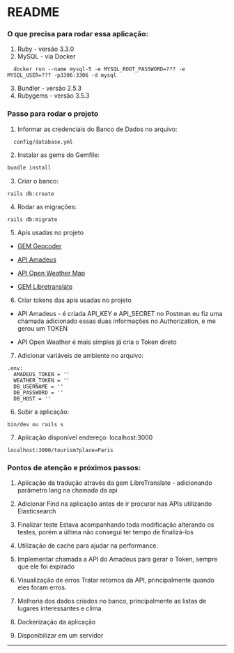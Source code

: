 # README

### O que precisa para rodar essa aplicação:

1. Ruby - versão 3.3.0
2. MySQL - via Docker
```
  docker run --name mysql-5 -e MYSQL_ROOT_PASSWORD=??? -e MYSQL_USER=??? -p3306:3306 -d mysql
```
3. Bundler - versão 2.5.3
4. Rubygems - versão 3.5.3

### Passo para rodar o projeto

1. Informar as credenciais do Banco de Dados no arquivo:
```
  config/database.yml
```

2. Instalar as gems do Gemfile:
```ruby
bundle install
```

3. Criar o banco:
```
rails db:create
```

4. Rodar as migrações:
```
rails db:migrate
```

5. Apis usadas no projeto
  * [GEM Geocoder](https://github.com/alexreisner/geocoder)

  * [API Amadeus](https://developers.amadeus.com/self-service/category/destination-experiences/api-doc/points-of-interest)

  * [API Open Weather Map](https://openweathermap.org/current#builtin)

  * [GEM Libretranslate](https://github.com/noesya/libretranslate)


6. Criar tokens das apis usadas no projeto

  * API Amadeus - é criada API_KEY e API_SECRET
    no Postman eu fiz uma chamada adicionado essas duas informações no Authorization, e me gerou um TOKEN

  * API Open Weather é mais simples já cria o Token direto

7. Adicionar variáveis de ambiente no arquivo:
```
.env:
  AMADEUS_TOKEN = ''
  WEATHER_TOKEN = ''
  DB_USERNAME = ''
  DB_PASSWORD = ''
  DB_HOST = ''
```

6. Subir a aplicação:
```
bin/dev ou rails s
```

7. Aplicação disponível endereço: localhost:3000
```
localhost:3000/tourism?place=Paris
```

### Pontos de atenção e próximos passos:
1. Aplicação da tradução através da gem LibreTranslate - adicionando parâmetro lang na chamada da api

2. Adicionar Find na aplicação antes de ir procurar nas APIs utilizando Elasticsearch

3. Finalizar teste
  Estava acompanhando toda modificação alterando os testes, porém a última não consegui ter tempo de finalizá-los

4. Utilização de cache para ajudar na performance.

5. Implementar chamada a API do Amadeus para gerar o Token, sempre que ele foi expirado

6. Visualização de erros
  Tratar retornos da API, principalmente quando eles foram erros.

7. Melhoria dos dados criados no banco, principalmente as listas de lugares interessantes e clima.

8. Dockerização da aplicação

9. Disponibilizar em um servidor

___
